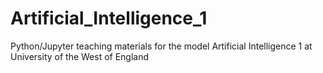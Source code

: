 # Artificial_Intelligence_1
Python/Jupyter teaching materials for the model Artificial Intelligence 1 at University of the West of England 
